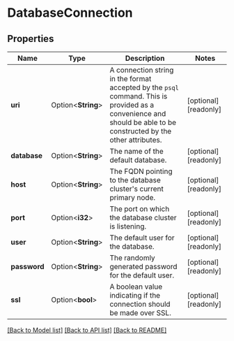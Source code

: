 # DatabaseConnection

## Properties

Name | Type | Description | Notes
------------ | ------------- | ------------- | -------------
**uri** | Option<**String**> | A connection string in the format accepted by the `psql` command. This is provided as a convenience and should be able to be constructed by the other attributes. | [optional][readonly]
**database** | Option<**String**> | The name of the default database. | [optional][readonly]
**host** | Option<**String**> | The FQDN pointing to the database cluster's current primary node. | [optional][readonly]
**port** | Option<**i32**> | The port on which the database cluster is listening. | [optional][readonly]
**user** | Option<**String**> | The default user for the database. | [optional][readonly]
**password** | Option<**String**> | The randomly generated password for the default user. | [optional][readonly]
**ssl** | Option<**bool**> | A boolean value indicating if the connection should be made over SSL. | [optional][readonly]

[[Back to Model list]](../README.md#documentation-for-models) [[Back to API list]](../README.md#documentation-for-api-endpoints) [[Back to README]](../README.md)


